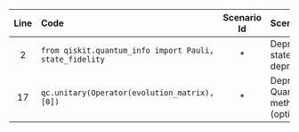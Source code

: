 | Line | Code | Scenario Id | Scenario | Artifact | Refactoring |
| :-: | :- | :-: | :- | :- | :- |
| 2 | `from qiskit.quantum_info import Pauli, state_fidelity` | * | Deprecation -> state_fidelity() function deprecated (optional) | state_fidelity | `from qiskit.quantum_info.states.utils import state_fidelity` |
| 17 | `qc.unitary(Operator(evolution_matrix), [0])` | * | Deprecation -> QuantumCircuit.unitary() method deprecated (optional) | QuantumCircuit.unitary | `qc.unitary(evolution_matrix, [0])` |